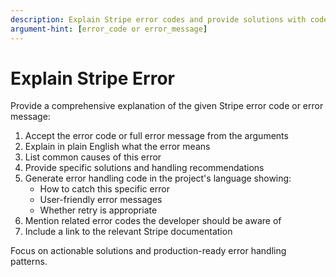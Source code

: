 ```yaml
---
description: Explain Stripe error codes and provide solutions with code examples
argument-hint: [error_code or error_message]
---
```


# Explain Stripe Error

Provide a comprehensive explanation of the given Stripe error code or error message:

1. Accept the error code or full error message from the arguments
2. Explain in plain English what the error means
3. List common causes of this error
4. Provide specific solutions and handling recommendations
5. Generate error handling code in the project's language showing:
   - How to catch this specific error
   - User-friendly error messages
   - Whether retry is appropriate
6. Mention related error codes the developer should be aware of
7. Include a link to the relevant Stripe documentation

Focus on actionable solutions and production-ready error handling patterns.

